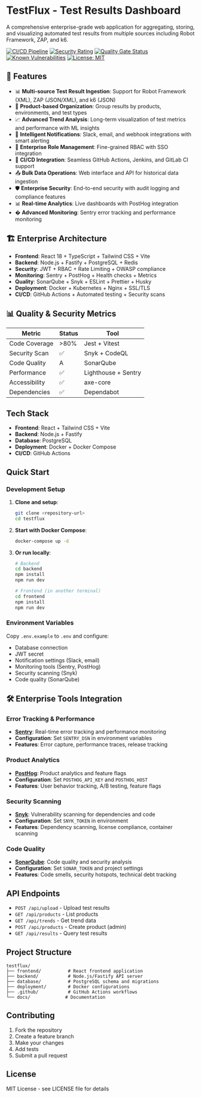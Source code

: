 # TestFlux - Test Results Dashboard

A comprehensive enterprise-grade web application for aggregating, storing, and visualizing automated test results from multiple sources including Robot Framework, ZAP, and k6.

[![CI/CD Pipeline](https://github.com/thoangdev/testflux/workflows/CI%2FCD%20Pipeline/badge.svg)](https://github.com/your-org/testflux/actions)
[![Security Rating](https://sonarcloud.io/api/project_badges/measure?project=testflux&metric=security_rating)](https://sonarcloud.io/summary/new_code?id=testflux)
[![Quality Gate Status](https://sonarcloud.io/api/project_badges/measure?project=testflux&metric=alert_status)](https://sonarcloud.io/summary/new_code?id=testflux)
[![Known Vulnerabilities](https://snyk.io/test/github/your-org/testflux/badge.svg)](https://snyk.io/test/github/your-org/testflux)
[![License: MIT](https://img.shields.io/badge/License-MIT-yellow.svg)](https://opensource.org/licenses/MIT)

## 🚀 Features

- 📊 **Multi-source Test Result Ingestion**: Support for Robot Framework (XML), ZAP (JSON/XML), and k6 (JSON)
- 🏢 **Product-based Organization**: Group results by products, environments, and test types
- 📈 **Advanced Trend Analysis**: Long-term visualization of test metrics and performance with ML insights
- 🔔 **Intelligent Notifications**: Slack, email, and webhook integrations with smart alerting
- 👥 **Enterprise Role Management**: Fine-grained RBAC with SSO integration
- 🔗 **CI/CD Integration**: Seamless GitHub Actions, Jenkins, and GitLab CI support
- 📤 **Bulk Data Operations**: Web interface and API for historical data ingestion
- 🛡️ **Enterprise Security**: End-to-end security with audit logging and compliance features
- 📊 **Real-time Analytics**: Live dashboards with PostHog integration
- � **Advanced Monitoring**: Sentry error tracking and performance monitoring

## 🏗 Enterprise Architecture

- **Frontend**: React 18 + TypeScript + Tailwind CSS + Vite
- **Backend**: Node.js + Fastify + PostgreSQL + Redis
- **Security**: JWT + RBAC + Rate Limiting + OWASP compliance
- **Monitoring**: Sentry + PostHog + Health checks + Metrics
- **Quality**: SonarQube + Snyk + ESLint + Prettier + Husky
- **Deployment**: Docker + Kubernetes + Nginx + SSL/TLS
- **CI/CD**: GitHub Actions + Automated testing + Security scans

## 📊 Quality & Security Metrics

| Metric | Status | Tool |
|--------|--------|------|
| Code Coverage | >80% | Jest + Vitest |
| Security Scan | ✅ | Snyk + CodeQL |
| Code Quality | A | SonarQube |
| Performance | ✅ | Lighthouse + Sentry |
| Accessibility | ✅ | axe-core |
| Dependencies | ✅ | Dependabot |

## Tech Stack

- **Frontend**: React + Tailwind CSS + Vite
- **Backend**: Node.js + Fastify
- **Database**: PostgreSQL
- **Deployment**: Docker + Docker Compose
- **CI/CD**: GitHub Actions

## Quick Start

### Development Setup

1. **Clone and setup**:
   ```bash
   git clone <repository-url>
   cd testflux
   ```

2. **Start with Docker Compose**:
   ```bash
   docker-compose up -d
   ```

3. **Or run locally**:
   ```bash
   # Backend
   cd backend
   npm install
   npm run dev

   # Frontend (in another terminal)
   cd frontend
   npm install
   npm run dev
   ```

### Environment Variables

Copy `.env.example` to `.env` and configure:

- Database connection
- JWT secret
- Notification settings (Slack, email)
- Monitoring tools (Sentry, PostHog)
- Security scanning (Snyk)
- Code quality (SonarQube)

## 🛠 Enterprise Tools Integration

### Error Tracking & Performance
- **[Sentry](https://sentry.io)**: Real-time error tracking and performance monitoring
- **Configuration**: Set `SENTRY_DSN` in environment variables
- **Features**: Error capture, performance traces, release tracking

### Product Analytics
- **[PostHog](https://posthog.com)**: Product analytics and feature flags
- **Configuration**: Set `POSTHOG_API_KEY` and `POSTHOG_HOST`
- **Features**: User behavior tracking, A/B testing, feature flags

### Security Scanning
- **[Snyk](https://snyk.io)**: Vulnerability scanning for dependencies and code
- **Configuration**: Set `SNYK_TOKEN` in environment
- **Features**: Dependency scanning, license compliance, container scanning

### Code Quality
- **[SonarQube](https://sonarcloud.io)**: Code quality and security analysis
- **Configuration**: Set `SONAR_TOKEN` and project settings
- **Features**: Code smells, security hotspots, technical debt tracking

## API Endpoints

- `POST /api/upload` - Upload test results
- `GET /api/products` - List products
- `GET /api/trends` - Get trend data
- `POST /api/products` - Create product (admin)
- `GET /api/results` - Query test results

## Project Structure

```
testflux/
├── frontend/          # React frontend application
├── backend/           # Node.js/Fastify API server
├── database/          # PostgreSQL schema and migrations
├── deployment/        # Docker configurations
├── .github/           # GitHub Actions workflows
└── docs/             # Documentation
```

## Contributing

1. Fork the repository
2. Create a feature branch
3. Make your changes
4. Add tests
5. Submit a pull request

## License

MIT License - see LICENSE file for details
